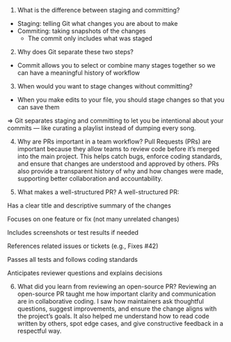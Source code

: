 1. What is the difference between staging and committing?
- Staging: telling Git what changes you are about to make
- Commiting: taking snapshots of the changes
  + The commit only includes what was staged 

2. Why does Git separate these two steps?
- Commit allows you to select or combine many stages together so we can have a meaningful history of workflow

3. When would you want to stage changes without committing?
- When you make edits to your file, you should stage changes so that you can save them 

=> Git separates staging and committing to let you be intentional about your commits — like curating a playlist instead of dumping every song.

4. Why are PRs important in a team workflow?
Pull Requests (PRs) are important because they allow teams to review code before it’s merged into the main project. This helps catch bugs, enforce coding standards, and ensure that changes are understood and approved by others. PRs also provide a transparent history of why and how changes were made, supporting better collaboration and accountability.

5. What makes a well-structured PR?
A well-structured PR:

Has a clear title and descriptive summary of the changes

Focuses on one feature or fix (not many unrelated changes)

Includes screenshots or test results if needed

References related issues or tickets (e.g., Fixes #42)

Passes all tests and follows coding standards

Anticipates reviewer questions and explains decisions

6. What did you learn from reviewing an open-source PR?
Reviewing an open-source PR taught me how important clarity and communication are in collaborative coding. I saw how maintainers ask thoughtful questions, suggest improvements, and ensure the change aligns with the project’s goals. It also helped me understand how to read code written by others, spot edge cases, and give constructive feedback in a respectful way.




